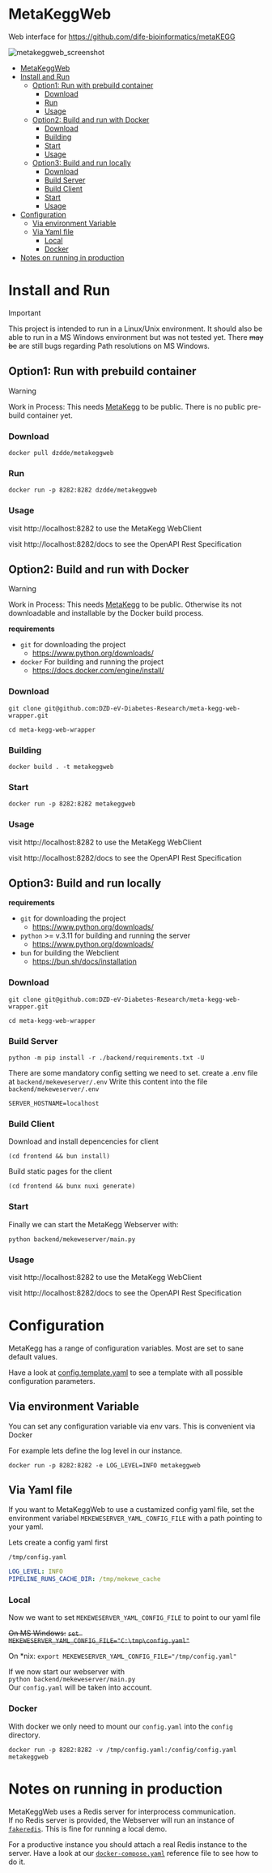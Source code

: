 # MetaKeggWeb

Web interface for https://github.com/dife-bioinformatics/metaKEGG

![metakeggweb_screenshot](metakeggweb_screenshot.png)

- [MetaKeggWeb](#metakeggweb)
- [Install and Run](#install-and-run)
  - [Option1: Run with prebuild container](#option1-run-with-prebuild-container)
    - [Download](#download)
    - [Run](#run)
    - [Usage](#usage)
  - [Option2: Build and run with Docker](#option2-build-and-run-with-docker)
    - [Download](#download-1)
    - [Building](#building)
    - [Start](#start)
    - [Usage](#usage-1)
  - [Option3: Build and run locally](#option3-build-and-run-locally)
    - [Download](#download-2)
    - [Build Server](#build-server)
    - [Build Client](#build-client)
    - [Start](#start-1)
    - [Usage](#usage-2)
- [Configuration](#configuration)
  - [Via environment Variable](#via-environment-variable)
  - [Via Yaml file](#via-yaml-file)
    - [Local](#local)
    - [Docker](#docker)
- [Notes on running in production](#notes-on-running-in-production)


# Install and Run

> [!IMPORTANT]  
> This project is intended to run in  a Linux/Unix environment. It should also be able to run in a MS Windows environment but was not tested yet. There ~~may be~~ are still bugs regarding Path resolutions on MS Windows.


##  Option1: Run with prebuild container

> [!WARNING]  
> Work in Process: This needs [MetaKegg](https://github.com/dife-bioinformatics/metaKEGG) to be public. There is no public pre-build container yet.


### Download

`docker pull dzdde/metakeggweb` 

### Run

`docker run -p 8282:8282 dzdde/metakeggweb` 

### Usage

visit http://localhost:8282 to use the MetaKegg WebClient

visit http://localhost:8282/docs to see the OpenAPI Rest Specification

##  Option2: Build and run with Docker

> [!WARNING]  
> Work in Process: This needs [MetaKegg](https://github.com/dife-bioinformatics/metaKEGG) to be public. Otherwise its not downloadable and installable by the Docker build process.

**requirements**

* `git` for downloading the project 
  *  https://www.python.org/downloads/
* `docker` For building and running the project
  * https://docs.docker.com/engine/install/

### Download

`git clone git@github.com:DZD-eV-Diabetes-Research/meta-kegg-web-wrapper.git`

`cd meta-kegg-web-wrapper`

### Building

`docker build . -t metakeggweb`

### Start

`docker run -p 8282:8282 metakeggweb` 

### Usage

visit http://localhost:8282 to use the MetaKegg WebClient

visit http://localhost:8282/docs to see the OpenAPI Rest Specification



##  Option3: Build and run locally

**requirements**

* `git` for downloading the project 
  *  https://www.python.org/downloads/
* `python` >= v.3.11 for building and running the server
  * https://www.python.org/downloads/
* `bun` for building the Webclient 
  * https://bun.sh/docs/installation

### Download

`git clone git@github.com:DZD-eV-Diabetes-Research/meta-kegg-web-wrapper.git`

`cd meta-kegg-web-wrapper`

### Build Server

`python -m pip install -r ./backend/requirements.txt -U`

There are some mandatory config setting we need to set.
create a .env file at `backend/mekeweserver/.env`
Write this content into the file `backend/mekeweserver/.env`

```
SERVER_HOSTNAME=localhost
```

### Build Client


Download and install depencencies for client  

`(cd frontend && bun install)`

Build static pages for the client  

`(cd frontend && bunx nuxi generate)`


### Start

Finally we can start the MetaKegg Webserver with:

`python backend/mekeweserver/main.py`

### Usage

visit http://localhost:8282 to use the MetaKegg WebClient

visit http://localhost:8282/docs to see the OpenAPI Rest Specification



# Configuration

MetaKegg has a range of configuration variables. Most are set to sane default values.

Have a look at [config.template.yaml](config.template.yaml) to see a template with all possible configuration parameters.

## Via environment Variable

You can set any configuration variable via env vars. This is convenient via Docker

For example lets define the log level in our instance.

`docker run -p 8282:8282 -e LOG_LEVEL=INFO metakeggweb` 

## Via Yaml file

If you want to MetaKeggWeb to use a custamized config yaml file, set the environment variabel `MEKEWESERVER_YAML_CONFIG_FILE` with a path pointing to your yaml.

Lets create a config yaml first

`/tmp/config.yaml`
```yaml
LOG_LEVEL: INFO
PIPELINE_RUNS_CACHE_DIR: /tmp/mekewe_cache
```

### Local

Now we want to set `MEKEWESERVER_YAML_CONFIG_FILE` to point to our yaml file

~~On MS Windows:~~
~~`set MEKEWESERVER_YAML_CONFIG_FILE="C:\tmp\config.yaml"`~~

On *nix:
`export MEKEWESERVER_YAML_CONFIG_FILE="/tmp/config.yaml"`


If we now start our webserver with  
`python backend/mekeweserver/main.py`  
Our `config.yaml` will be taken into account.

### Docker

With docker we only need to mount our `config.yaml` into the `config` directory.

`docker run -p 8282:8282 -v /tmp/config.yaml:/config/config.yaml metakeggweb` 



# Notes on running in production

MetaKeggWeb uses a Redis server for interprocess communication.  
If no Redis server is provided, the Webserver will run an instance of [`fakeredis`](https://pypi.org/project/fakeredis/).
This is fine for running a local demo. 
  
For a productive instance you should attach a real Redis instance to the server.
Have a look at our [`docker-compose.yaml`](docker-compose.yaml) reference file to see how to do it.
